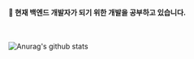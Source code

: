 #### 🌲 현재 백엔드 개발자가 되기 위한 개발을 공부하고 있습니다.

<br/>

![Anurag's github stats](https://github-readme-stats.vercel.app/api?username=Seokho-Ham&theme=react)



